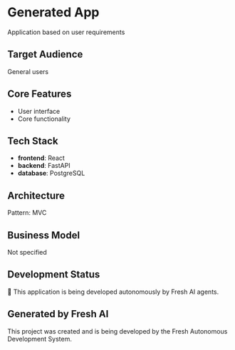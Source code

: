 # Generated App

Application based on user requirements

## Target Audience
General users

## Core Features
- User interface
- Core functionality

## Tech Stack
- **frontend**: React
- **backend**: FastAPI
- **database**: PostgreSQL

## Architecture
Pattern: MVC

## Business Model
Not specified

## Development Status
🤖 This application is being developed autonomously by Fresh AI agents.

## Generated by Fresh AI
This project was created and is being developed by the Fresh Autonomous Development System.
